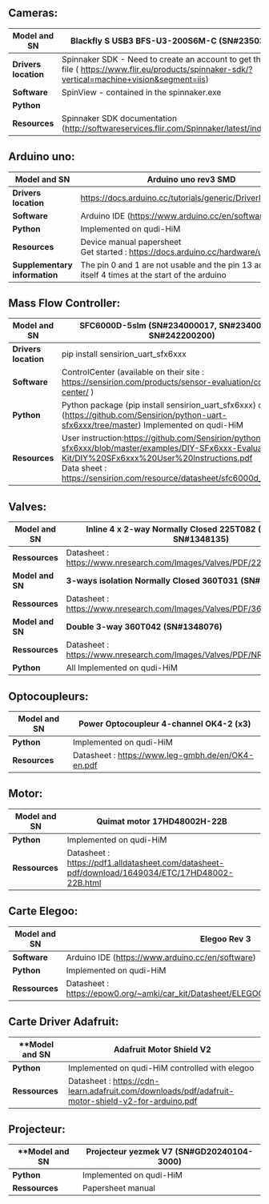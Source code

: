 ## Cameras: 

| **Model and SN**     | Blackfly S USB3 BFS-U3-200S6M-C (SN#23503851)                |
| -------------------- | ------------------------------------------------------------ |
| **Drivers location** | Spinnaker SDK - Need to create an account to get the .exe file ( https://www.flir.eu/products/spinnaker-sdk/?vertical=machine+vision&segment=iis) |
| **Software**         | SpinView - contained in the spinnaker.exe                    |
| **Python**           |                                                              |
| **Resources**        | Spinnaker SDK documentation (http://softwareservices.flir.com/Spinnaker/latest/index.html) |

## Arduino uno: 

| **Model and SN**              | Arduino uno rev3 SMD                                         |
| ----------------------------- | ------------------------------------------------------------ |
| **Drivers location**          | https://docs.arduino.cc/tutorials/generic/DriverInstallation/ |
| **Software**                  | Arduino IDE (https://www.arduino.cc/en/software)             |
| **Python**                    | Implemented on qudi-HiM                                      |
| **Resources**                 | Device manual papersheet<br />Get started : https://docs.arduino.cc/hardware/uno-rev3/ |
| **Supplementary information** | The pin 0 and 1 are not usable and the pin 13 activate itself 4 times at the start of the arduino |

## Mass Flow Controller: 

| **Model and SN**     | SFC6000D-5slm (SN#234000017, SN#234000030, SN#242200200)     |
| -------------------- | ------------------------------------------------------------ |
| **Drivers location** | pip install sensirion_uart_sfx6xxx                           |
| **Software**         | ControlCenter (available on their site : https://sensirion.com/products/sensor-evaluation/control-center/ ) |
| **Python**           | Python package (pip install sensirion_uart_sfx6xxx) or git (https://github.com/Sensirion/python-uart-sfx6xxx/tree/master) Implemented on qudi-HiM |
| **Resources**        | User instruction:https://github.com/Sensirion/python-uart-sfx6xxx/blob/master/examples/DIY-SFx6xxx-Evaluation-Kit/DIY%20SFx6xxx%20User%20Instructions.pdf<br />Data sheet : https://sensirion.com/resource/datasheet/sfc6000d_sfm6000d<br /> |

## Valves: 

| **Model and SN** | Inline 4 x 2-way Normally Closed 225T082 (SN#1348134, SN#1348135) |
| ---------------- | ------------------------------------------------------------ |
| **Ressources**   | Datasheet : https://www.nresearch.com/Images/Valves/PDF/225T082.pdf |
| **Model and SN** | **3-ways isolation Normally Closed 360T031 (SN#1258142)**    |
| **Ressources**   | Datasheet : https://www.nresearch.com/Images/Valves/PDF/360T031.pdf |
| **Model and SN** | **Double 3-way 360T042 (SN#1348076)**                        |
| **Ressources**   | Datasheet : https://www.nresearch.com/Images/Valves/PDF/NRCatalogPage07.pdf |
| **Python**       | All Implemented on qudi-HiM                                  |

## Optocoupleurs: 

| **Model and SN** | Power Optocoupleur 4-channel OK4-2 (x3)           |
| ---------------- | ------------------------------------------------- |
| **Python**       | Implemented on qudi-HiM                           |
| **Resources**    | Datasheet : https://www.leg-gmbh.de/en/OK4-en.pdf |

## Motor: 

| **Model and SN** | Quimat motor 17HD48002H-22B                                  |
| ---------------- | ------------------------------------------------------------ |
| **Python**       | Implemented on qudi-HiM                                      |
| **Ressources**   | Datasheet : https://pdf1.alldatasheet.com/datasheet-pdf/download/1649034/ETC/17HD48002-22B.html |

## Carte Elegoo: 

| **Model and SN** | Elegoo Rev 3                                                 |
| ---------------- | ------------------------------------------------------------ |
| **Software**     | Arduino IDE (https://www.arduino.cc/en/software)             |
| **Python**       | Implemented on qudi-HiM                                      |
| **Ressources**   | Datasheet : https://epow0.org/~amki/car_kit/Datasheet/ELEGOO%20UNO%20R3%20Board.pdf |

## Carte Driver Adafruit: 

| **Model and SN | Adafruit Motor Shield V2                                     |
| -------------- | ------------------------------------------------------------ |
| **Python**     | Implemented on qudi-HiM controlled with elegoo               |
| **Ressources** | Datasheet : https://cdn-learn.adafruit.com/downloads/pdf/adafruit-motor-shield-v2-for-arduino.pdf |

## Projecteur:  

| **Model and SN | Projecteur yezmek V7 (SN#GD20240104-3000) |
| -------------- | ----------------------------------------- |
| **Python**     | Implemented on qudi-HiM                   |
| **Ressources** | Papersheet manual                         |

